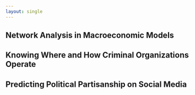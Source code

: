 ```yaml
---
layout: single
---
```



## Network Analysis in Macroeconomic Models

## Knowing Where and How Criminal Organizations Operate 

## Predicting Political Partisanship on Social Media
